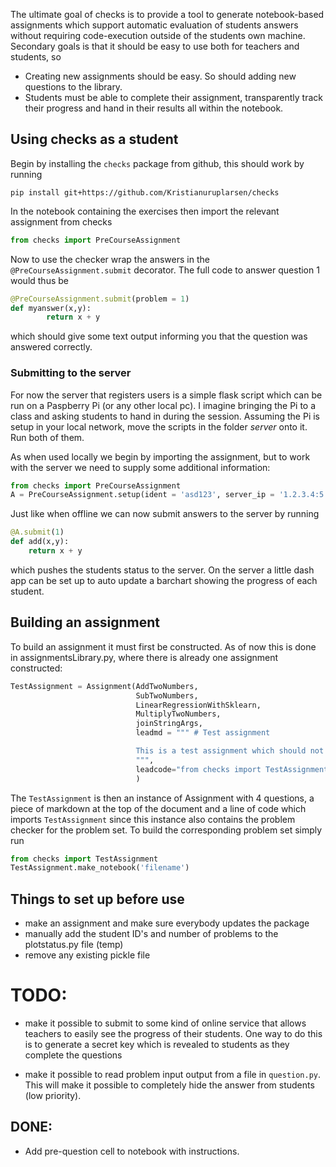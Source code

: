 
The ultimate goal of checks is to provide a tool to generate notebook-based assignments which support automatic evaluation of students answers without requiring code-execution outside of the students own machine. Secondary goals is that it should be easy to use both for teachers and students, so 

* Creating new assignments should be easy. So should adding new questions to the library. 
* Students must be able to complete their assignment, transparently track their progress and hand in their results all within the notebook. 

## Using checks as a student
Begin by installing the `checks` package from github, this should work by running 
```
pip install git+https://github.com/Kristianuruplarsen/checks
```
In the notebook containing the exercises then import the relevant assignment from checks
```python
from checks import PreCourseAssignment
``` 
Now to use the checker wrap the answers in the `@PreCourseAssignment.submit` decorator. The full code to answer question 1 would thus be
```python
@PreCourseAssignment.submit(problem = 1)
def myanswer(x,y):
        return x + y
```
which should give some text output informing you that the question was answered correctly. 

### Submitting to the server 
For now the server that registers users is a simple flask script which can be run on a Paspberry Pi (or any other local pc). I imagine bringing the Pi to a class and asking students to hand in during the session. Assuming the Pi is setup in your local network, move the scripts in the folder *server* onto it. Run both of them. 

As when used locally we begin by importing the assignment, but to work with the server we need to supply some additional information: 
```python
from checks import PreCourseAssignment
A = PreCourseAssignment.setup(ident = 'asd123', server_ip = '1.2.3.4:5')
```
Just like when offline we can now submit answers to the server by running 
```python 
@A.submit(1)
def add(x,y):
    return x + y
```
which pushes the students status to the server. On the server a little dash app can be set up to auto update a barchart showing the progress of each student. 


## Building an assignment
To build an assignment it must first be constructed. As of now this is done in assignmentsLibrary.py, where there is 
already one assignment constructed:

```python
TestAssignment = Assignment(AddTwoNumbers,
                            SubTwoNumbers, 
                            LinearRegressionWithSklearn,
                            MultiplyTwoNumbers,
                            joinStringArgs,
                            leadmd = """ # Test assignment 

                            This is a test assignment which should not be used for anything real.
                            """,
                            leadcode="from checks import TestAssignment"
                            )
```

The `TestAssignment` is then an instance of Assignment with 4 questions, a piece of markdown at the top of the document and a line of code which imports `TestAssignment` since this instance also contains the problem checker for the problem set. To build the corresponding problem set simply run 

```python
from checks import TestAssignment
TestAssignment.make_notebook('filename')
```

## Things to set up before use
- make an assignment and make sure everybody updates the package
- manually add the student ID's and number of problems to the plotstatus.py file (temp)
- remove any existing pickle file


# TODO:
- make it possible to submit to some kind of online service that allows teachers to easily see the progress of their students. 
        One way to do this is to generate a secret key which is revealed to students as they complete the questions

- make it possible to read problem input output from a file in `question.py`. This will make it possible to completely hide 
  the answer from students (low priority).
## DONE: 
- Add pre-question cell to notebook with instructions.

